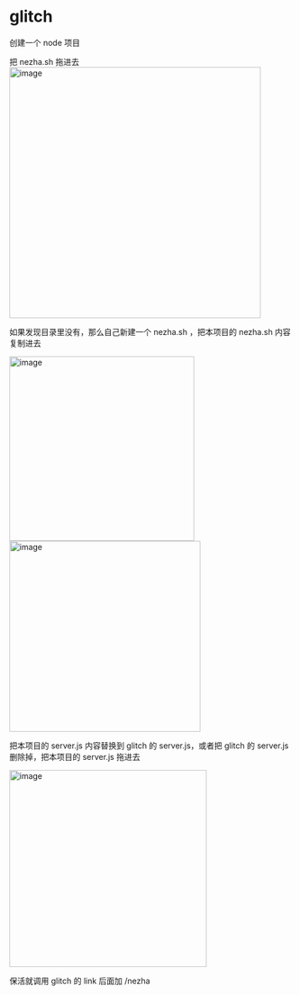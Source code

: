 # glitch


创建一个 node 项目

把 nezha.sh 拖进去
<img width="446" alt="image" src="https://github.com/hello20030909/glitch/assets/130833649/210585ec-c9c0-4b5e-b45c-0a7c74234a5f">

如果发现目录里没有，那么自己新建一个 nezha.sh ，把本项目的 nezha.sh 内容复制进去

<img width="328" alt="image" src="https://github.com/hello20030909/glitch/assets/130833649/d3c63936-e509-4b2d-b0b8-674dce15306b">

<img width="339" alt="image" src="https://github.com/hello20030909/glitch/assets/130833649/e8309365-f7bf-48d4-88eb-6d7970f7cc96">

把本项目的 server.js 内容替换到 glitch 的 server.js，或者把 glitch 的 server.js 删除掉，把本项目的 server.js 拖进去

<img width="350" alt="image" src="https://github.com/hello20030909/glitch/assets/130833649/7a0c4054-1b95-45fd-9380-0da8f805b854">

保活就调用 glitch 的 link 后面加 /nezha

